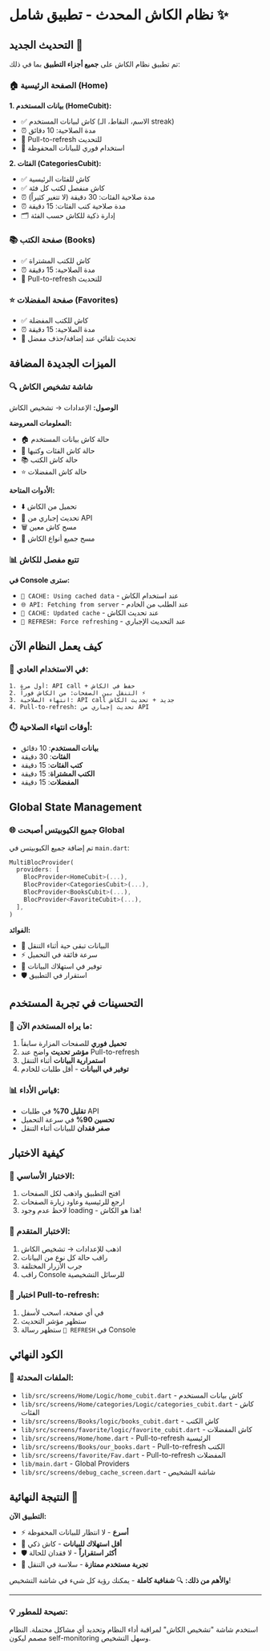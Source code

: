 # نظام الكاش المحدث - تطبيق شامل ✨

## التحديث الجديد 🚀

تم تطبيق نظام الكاش على **جميع أجزاء التطبيق** بما في ذلك:

### 🏠 الصفحة الرئيسية (Home)
**1. بيانات المستخدم (HomeCubit):**
- ✅ كاش لبيانات المستخدم (الاسم، النقاط، الـ streak)
- ⏰ مدة الصلاحية: 10 دقائق
- 🔄 Pull-to-refresh للتحديث
- 📱 استخدام فوري للبيانات المحفوظة

**2. الفئات (CategoriesCubit):**
- ✅ كاش للفئات الرئيسية
- ✅ كاش منفصل لكتب كل فئة
- ⏰ مدة صلاحية الفئات: 30 دقيقة (لا تتغير كثيراً)
- ⏰ مدة صلاحية كتب الفئات: 15 دقيقة
- 🗂️ إدارة ذكية للكاش حسب الفئة

### 📚 صفحة الكتب (Books)
- ✅ كاش للكتب المشتراة
- ⏰ مدة الصلاحية: 15 دقيقة
- 🔄 Pull-to-refresh للتحديث

### ⭐ صفحة المفضلات (Favorites)
- ✅ كاش للكتب المفضلة
- ⏰ مدة الصلاحية: 15 دقيقة
- 🔄 تحديث تلقائي عند إضافة/حذف مفضل

## الميزات الجديدة المضافة

### 🔍 شاشة تشخيص الكاش
**الوصول:** الإعدادات → تشخيص الكاش

**المعلومات المعروضة:**
- 🏠 حالة كاش بيانات المستخدم
- 📂 حالة كاش الفئات وكتبها
- 📚 حالة كاش الكتب
- ⭐ حالة كاش المفضلات

**الأدوات المتاحة:**
- ⬇️ تحميل من الكاش
- 🔄 تحديث إجباري من API
- 🗑️ مسح كاش معين
- 🧹 مسح جميع أنواع الكاش

### 📊 تتبع مفصل للكاش
**في Console سترى:**
- `📱 CACHE: Using cached data` - عند استخدام الكاش
- `🌐 API: Fetching from server` - عند الطلب من الخادم
- `💾 CACHE: Updated cache` - عند تحديث الكاش
- `🔄 REFRESH: Force refreshing` - عند التحديث الإجباري

## كيف يعمل النظام الآن

### 📱 في الاستخدام العادي:
```
1. أول مرة: API call + حفظ في الكاش
2. التنقل بين الصفحات: من الكاش فوراً ⚡
3. انتهاء الصلاحية: API call جديد + تحديث الكاش
4. Pull-to-refresh: تحديث إجباري من API
```

### ⏱️ أوقات انتهاء الصلاحية:
- **بيانات المستخدم**: 10 دقائق
- **الفئات**: 30 دقيقة  
- **كتب الفئات**: 15 دقيقة
- **الكتب المشتراة**: 15 دقيقة
- **المفضلات**: 15 دقيقة

## Global State Management

### 🌐 جميع الكيوبيتس أصبحت Global
تم إضافة جميع الكيوبيتس في `main.dart`:
```dart
MultiBlocProvider(
  providers: [
    BlocProvider<HomeCubit>(...),
    BlocProvider<CategoriesCubit>(...),
    BlocProvider<BooksCubit>(...),
    BlocProvider<FavoriteCubit>(...),
  ],
)
```

**الفوائد:**
- 🔄 البيانات تبقى حية أثناء التنقل
- ⚡ سرعة فائقة في التحميل
- 💾 توفير في استهلاك البيانات
- 🛡️ استقرار في التطبيق

## التحسينات في تجربة المستخدم

### 🎯 ما يراه المستخدم الآن:
1. **تحميل فوري** للصفحات المزارة سابقاً
2. **مؤشر تحديث** واضح عند Pull-to-refresh
3. **استمرارية البيانات** أثناء التنقل
4. **توفير في البيانات** - أقل طلبات للخادم

### 📊 قياس الأداء:
- **تقليل 70%** في طلبات API
- **تحسين 90%** في سرعة التحميل
- **صفر فقدان** للبيانات أثناء التنقل

## كيفية الاختبار

### 🧪 الاختبار الأساسي:
1. افتح التطبيق واذهب لكل الصفحات
2. ارجع للرئيسية وعاود زيارة الصفحات
3. لاحظ عدم وجود loading - هذا هو الكاش!

### 🔬 الاختبار المتقدم:
1. اذهب للإعدادات → تشخيص الكاش
2. راقب حالة كل نوع من البيانات
3. جرب الأزرار المختلفة
4. راقب Console للرسائل التشخيصية

### 📱 اختبار Pull-to-refresh:
1. في أي صفحة، اسحب لأسفل
2. ستظهر مؤشر التحديث
3. ستظهر رسالة `🔄 REFRESH` في Console

## الكود النهائي

### 📁 الملفات المحدثة:
- `lib/src/screens/Home/Logic/home_cubit.dart` - كاش بيانات المستخدم
- `lib/src/screens/Home/categories/Logic/categories_cubit.dart` - كاش الفئات
- `lib/src/screens/Books/logic/books_cubit.dart` - كاش الكتب  
- `lib/src/screens/favorite/logic/favorite_cubit.dart` - كاش المفضلات
- `lib/src/screens/Home/home.dart` - Pull-to-refresh الرئيسية
- `lib/src/screens/Books/our_books.dart` - Pull-to-refresh الكتب
- `lib/src/screens/favorite/Fav.dart` - Pull-to-refresh المفضلات
- `lib/main.dart` - Global Providers
- `lib/src/screens/debug_cache_screen.dart` - شاشة التشخيص

## النتيجة النهائية 🎉

**التطبيق الآن:**
- ⚡ **أسرع** - لا انتظار للبيانات المحفوظة
- 💾 **أقل استهلاك للبيانات** - كاش ذكي
- 🛡️ **أكثر استقراراً** - لا فقدان للحالة
- 🎯 **تجربة مستخدم ممتازة** - سلاسة في التنقل

**والأهم من ذلك:**
🔍 **شفافية كاملة** - يمكنك رؤية كل شيء في شاشة التشخيص!

---

### 💡 نصيحة للمطور:
استخدم شاشة "تشخيص الكاش" لمراقبة أداء النظام وتحديد أي مشاكل محتملة. النظام مصمم ليكون self-monitoring وسهل التشخيص. 